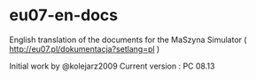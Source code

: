 # eu07-en-docs
English translation of the documents for the MaSzyna Simulator ( http://eu07.pl/dokumentacja?setlang=pl )

Initial work by @kolejarz2009
Current version : PC 08.13

